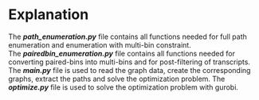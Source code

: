 # Explanation

The ***path_enumeration.py*** file contains all functions needed for full path enumeration and enumeration with multi-bin constraint.\
The ***pairedbin_enumeration.py*** file contains all functions needed for converting paired-bins into multi-bins and for post-filtering of transcripts.\
The ***main.py*** file is used to read the graph data, create the corresponding graphs, extract the paths and solve the optimization problem.
The ***optimize.py*** file is used to solve the optimization problem with gurobi.



